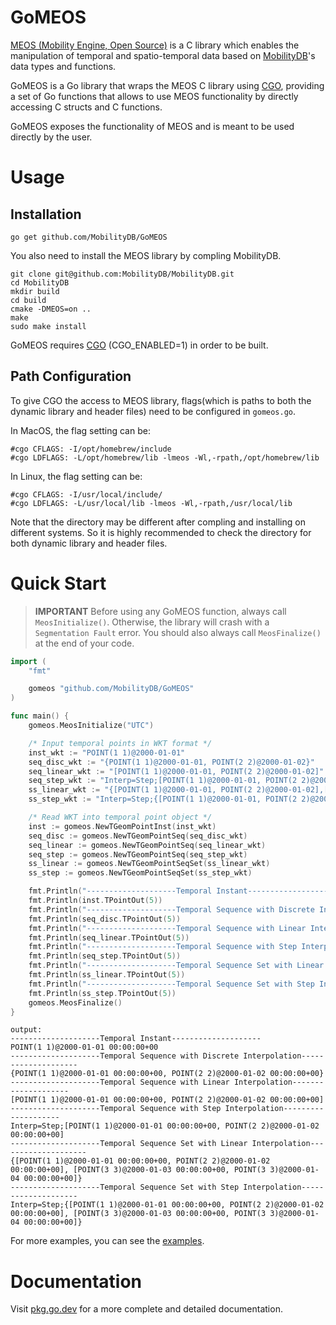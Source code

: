 # GoMEOS

[MEOS (Mobility Engine, Open Source)](https://www.libmeos.org/) is a C library which enables the manipulation of
temporal and spatio-temporal data based on [MobilityDB](https://mobilitydb.com/)'s data types and functions.

GoMEOS is a Go library that wraps the MEOS C library using [CGO](https://pkg.go.dev/cmd/cgo), providing a set of Go functions that allows to use MEOS functionality by directly accessing C structs and C functions.

GoMEOS exposes the functionality of MEOS and is meant to be used directly by the user.

# Usage

## Installation
```shell
go get github.com/MobilityDB/GoMEOS
```
You also need to install the MEOS library by compling MobilityDB.
```shell
git clone git@github.com:MobilityDB/MobilityDB.git
cd MobilityDB
mkdir build
cd build
cmake -DMEOS=on ..
make
sudo make install
```
GoMEOS requires [CGO](https://pkg.go.dev/cmd/cgo) (CGO_ENABLED=1) in order to be built.

## Path Configuration
To give CGO the access to MEOS library, flags(which is paths to both the dynamic library and header files) need to be configured in `gomeos.go`.

In MacOS, the flag setting can be:
```shell
#cgo CFLAGS: -I/opt/homebrew/include
#cgo LDFLAGS: -L/opt/homebrew/lib -lmeos -Wl,-rpath,/opt/homebrew/lib
```

In Linux, the flag setting can be:
```shell
#cgo CFLAGS: -I/usr/local/include/
#cgo LDFLAGS: -L/usr/local/lib -lmeos -Wl,-rpath,/usr/local/lib
```
Note that the directory may be different after compling and installing on different systems. So it is highly recommended to check the directory for both dynamic library and header files.

# Quick Start
> **IMPORTANT** Before using any GoMEOS function, always call `MeosInitialize()`. Otherwise, the library will crash with a `Segmentation Fault` error. You should also always call `MeosFinalize()` at the end of your code.

```go
import (
	"fmt"

	gomeos "github.com/MobilityDB/GoMEOS"
)

func main() {
	gomeos.MeosInitialize("UTC")

	/* Input temporal points in WKT format */
	inst_wkt := "POINT(1 1)@2000-01-01"
	seq_disc_wkt := "{POINT(1 1)@2000-01-01, POINT(2 2)@2000-01-02}"
	seq_linear_wkt := "[POINT(1 1)@2000-01-01, POINT(2 2)@2000-01-02]"
	seq_step_wkt := "Interp=Step;[POINT(1 1)@2000-01-01, POINT(2 2)@2000-01-02]"
	ss_linear_wkt := "{[POINT(1 1)@2000-01-01, POINT(2 2)@2000-01-02],[POINT(3 3)@2000-01-03, POINT(3 3)@2000-01-04]}"
	ss_step_wkt := "Interp=Step;{[POINT(1 1)@2000-01-01, POINT(2 2)@2000-01-02],[POINT(3 3)@2000-01-03, POINT(3 3)@2000-01-04]}"

	/* Read WKT into temporal point object */
	inst := gomeos.NewTGeomPointInst(inst_wkt)
	seq_disc := gomeos.NewTGeomPointSeq(seq_disc_wkt)
	seq_linear := gomeos.NewTGeomPointSeq(seq_linear_wkt)
	seq_step := gomeos.NewTGeomPointSeq(seq_step_wkt)
	ss_linear := gomeos.NewTGeomPointSeqSet(ss_linear_wkt)
	ss_step := gomeos.NewTGeomPointSeqSet(ss_step_wkt)

	fmt.Println("--------------------Temporal Instant--------------------")
	fmt.Println(inst.TPointOut(5))
	fmt.Println("--------------------Temporal Sequence with Discrete Interpolation--------------------")
	fmt.Println(seq_disc.TPointOut(5))
	fmt.Println("--------------------Temporal Sequence with Linear Interpolation--------------------")
	fmt.Println(seq_linear.TPointOut(5))
	fmt.Println("--------------------Temporal Sequence with Step Interpolation--------------------")
	fmt.Println(seq_step.TPointOut(5))
	fmt.Println("--------------------Temporal Sequence Set with Linear Interpolation--------------------")
	fmt.Println(ss_linear.TPointOut(5))
	fmt.Println("--------------------Temporal Sequence Set with Step Interpolation--------------------")
	fmt.Println(ss_step.TPointOut(5))
	gomeos.MeosFinalize()
}
```
```
output:
--------------------Temporal Instant--------------------
POINT(1 1)@2000-01-01 00:00:00+00
--------------------Temporal Sequence with Discrete Interpolation--------------------
{POINT(1 1)@2000-01-01 00:00:00+00, POINT(2 2)@2000-01-02 00:00:00+00}
--------------------Temporal Sequence with Linear Interpolation--------------------
[POINT(1 1)@2000-01-01 00:00:00+00, POINT(2 2)@2000-01-02 00:00:00+00]
--------------------Temporal Sequence with Step Interpolation--------------------
Interp=Step;[POINT(1 1)@2000-01-01 00:00:00+00, POINT(2 2)@2000-01-02 00:00:00+00]
--------------------Temporal Sequence Set with Linear Interpolation--------------------
{[POINT(1 1)@2000-01-01 00:00:00+00, POINT(2 2)@2000-01-02 00:00:00+00], [POINT(3 3)@2000-01-03 00:00:00+00, POINT(3 3)@2000-01-04 00:00:00+00]}
--------------------Temporal Sequence Set with Step Interpolation--------------------
Interp=Step;{[POINT(1 1)@2000-01-01 00:00:00+00, POINT(2 2)@2000-01-02 00:00:00+00], [POINT(3 3)@2000-01-03 00:00:00+00, POINT(3 3)@2000-01-04 00:00:00+00]}
```

For more examples, you can see the [examples](https://github.com/MobilityDB/GoMEOS/tree/main/examples).

# Documentation
Visit [pkg.go.dev](https://pkg.go.dev/github.com/MobilityDB/GoMEOS) for a more complete and detailed documentation.